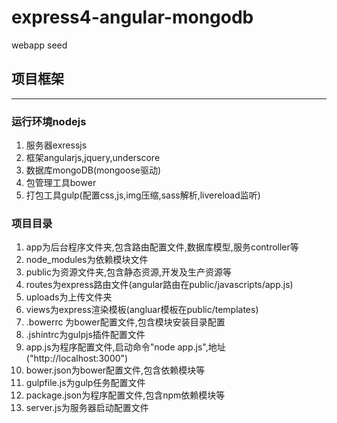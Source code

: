 # express4-angular-mongodb
webapp seed
## 项目框架
---
### 运行环境nodejs
1. 服务器exressjs
2. 框架angularjs,jquery,underscore
3. 数据库mongoDB(mongoose驱动)
4. 包管理工具bower
5. 打包工具gulp(配置css,js,img压缩,sass解析,livereload监听)

### 项目目录
1. app为后台程序文件夹,包含路由配置文件,数据库模型,服务controller等
2. node_modules为依赖模块文件
3. public为资源文件夹,包含静态资源,开发及生产资源等
4. routes为express路由文件(angular路由在public/javascripts/app.js)
5. uploads为上传文件夹
6. views为express渲染模板(angluar模板在public/templates)
7. .bowerrc 为bower配置文件,包含模块安装目录配置
8. .jshintrc为gulpjs插件配置文件
9. app.js为程序配置文件,启动命令"node app.js",地址("http://localhost:3000")
10. bower.json为bower配置文件,包含依赖模块等
11. gulpfile.js为gulp任务配置文件
12. package.json为程序配置文件,包含npm依赖模块等
13. server.js为服务器启动配置文件
